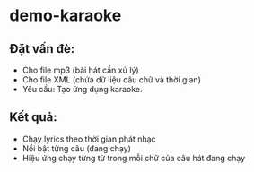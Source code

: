 # demo-karaoke

## Đặt vấn đè:
+ Cho file mp3 (bài hát cần xử lý)
+ Cho file XML (chứa dữ liệu câu chữ và thời gian)
+ Yêu cầu: Tạo ứng dụng karaoke.

## Kết quả:
+ Chạy lyrics theo thời gian phát nhạc
+ Nổi bật từng câu (đang chạy)
+ Hiệu ứng chạy từng từ trong mỗi chữ của câu hát đang chạy
